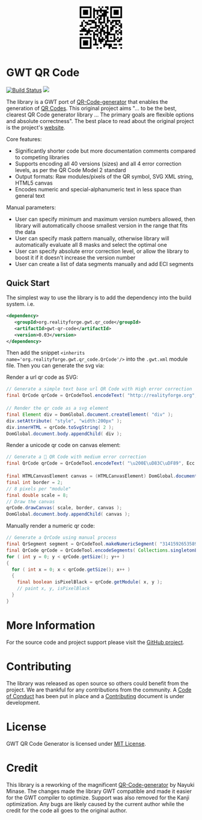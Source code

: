 <p align="center"><img src="/docs/logo.png" alt="GWT QR Code" width="120"></p>

# GWT QR Code

[![Build Status](https://secure.travis-ci.org/realityforge/gwt-qr-code.svg?branch=master)](http://travis-ci.org/realityforge/gwt-qr-code)
[<img src="https://img.shields.io/maven-central/v/org.realityforge.gwt.qr_code/gwt-qr-code.svg?label=latest%20release"/>](http://search.maven.org/#search%7Cga%7C1%7Cg%3A%22org.realityforge.gwt.qr_code%22)

The library is a GWT port of [QR-Code-generator](https://github.com/nayuki/QR-Code-generator) that
enables the generation of [QR Codes](https://en.wikipedia.org/wiki/QR_code). This original project aims
"... to be the best, clearest QR Code generator library ... The primary goals are flexible options and
absolute correctness". The best place to read about the original project is the project's
[website](https://www.nayuki.io/page/qr-code-generator-library).

Core features:

* Significantly shorter code but more documentation comments compared to competing libraries
* Supports encoding all 40 versions (sizes) and all 4 error correction levels, as per the QR Code Model 2 standard
* Output formats: Raw modules/pixels of the QR symbol, SVG XML string, HTML5 canvas
* Encodes numeric and special-alphanumeric text in less space than general text

Manual parameters:

* User can specify minimum and maximum version numbers allowed, then library will automatically choose smallest version in the range that fits the data
* User can specify mask pattern manually, otherwise library will automatically evaluate all 8 masks and select the optimal one
* User can specify absolute error correction level, or allow the library to boost it if it doesn't increase the version number
* User can create a list of data segments manually and add ECI segments

## Quick Start

The simplest way to use the library is to add the dependency into the build system. i.e.

```xml
<dependency>
   <groupId>org.realityforge.gwt.qr_code</groupId>
   <artifactId>gwt-qr-code</artifactId>
   <version>0.03</version>
</dependency>
```

Then add the snippet `<inherits name='org.realityforge.gwt.qr_code.QrCode'/>` into the `.gwt.xml` module file. Then
you can generate the svg via:

Render a url qr code as SVG:

```java
// Generate a simple text base url QR Code with High error correction
final QrCode qrCode = QrCodeTool.encodeText( "http://realityforge.org", Ecc.HIGH );

// Render the qr code as a svg element
final Element div = DomGlobal.document.createElement( "div" );
div.setAttribute( "style", "width:200px" );
div.innerHTML = qrCode.toSvgString( 2 );
DomGlobal.document.body.appendChild( div );
```

Render a unicode qr code on canvas element:

```java
// Generate a ‎🎉 QR Code with medium error correction
final QrCode qrCode = QrCodeTool.encodeText( "\u200E\uD83C\uDF89", Ecc.MEDIUM );

final HTMLCanvasElement canvas = (HTMLCanvasElement) DomGlobal.document.createElement( "canvas" );
final int border = 2;
// 8 pixels per "module"
final double scale = 8;
// Draw the canvas
qrCode.drawCanvas( scale, border, canvas );
DomGlobal.document.body.appendChild( canvas );

```

Manually render a numeric qr code:

```java
// Generate a QrCode using manual process
final QrSegment segment = QrCodeTool.makeNumericSegment( "3141592653589793238462643383" );
final QrCode qrCode = QrCodeTool.encodeSegments( Collections.singletonList( segment ), Ecc.HIGH, 5, 5, 2, false );
for ( int y = 0; y < qrCode.getSize(); y++ )
{
  for ( int x = 0; x < qrCode.getSize(); x++ )
  {
    final boolean isPixelBlack = qrCode.getModule( x, y );
    // paint x, y, isPixelBlack
  }
}
```

# More Information

For the source code and project support please visit the [GitHub project](https://github.com/realityforge/gwt-qr-code).

# Contributing

The library was released as open source so others could benefit from the project. We are thankful for any
contributions from the community. A [Code of Conduct](CODE_OF_CONDUCT.md) has been put in place and
a [Contributing](CONTRIBUTING.md) document is under development.

# License

GWT QR Code Generator is licensed under [MIT License](LICENSE).

# Credit

This library is a reworking of the magnificent [QR-Code-generator](https://github.com/nayuki/QR-Code-generator)
by Nayuki Minase. The changes made the library GWT compatible and made it easier for the GWT compiler to optimize.
Support was also removed for the Kanji optimization. Any bugs are likely caused by the current author while the
credit for the code all goes to the original author.
